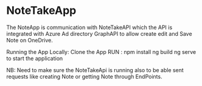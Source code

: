 # NoteTakeApp

The NoteApp is communication with NoteTakeAPI which the API is integrated with Azure Ad directory GraphAPI to allow create edit and Save Note on OneDrive.

Running the App Locally:
Clone the App
RUN : npm install
      ng build 
      ng serve to start the application



NB: Need to make sure the NoteTakeApi is running also to be able sent requests like creating Note or getting Note through EndPoints.
